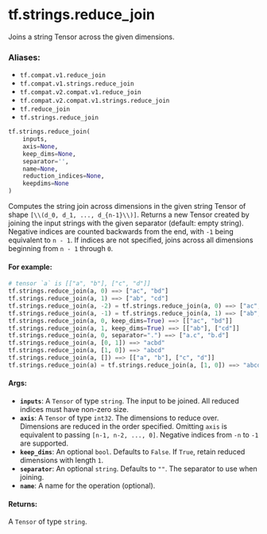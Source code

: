 <div itemscope itemtype="http://developers.google.com/ReferenceObject">
<meta itemprop="name" content="tf.strings.reduce_join" />
<meta itemprop="path" content="Stable" />
</div>

# tf.strings.reduce_join

Joins a string Tensor across the given dimensions.

### Aliases:

* `tf.compat.v1.reduce_join`
* `tf.compat.v1.strings.reduce_join`
* `tf.compat.v2.compat.v1.reduce_join`
* `tf.compat.v2.compat.v1.strings.reduce_join`
* `tf.reduce_join`
* `tf.strings.reduce_join`

``` python
tf.strings.reduce_join(
    inputs,
    axis=None,
    keep_dims=None,
    separator='',
    name=None,
    reduction_indices=None,
    keepdims=None
)
```

<!-- Placeholder for "Used in" -->

Computes the string join across dimensions in the given string Tensor of shape
`[\\(d_0, d_1, ..., d_{n-1}\\)]`.  Returns a new Tensor created by joining the input
strings with the given separator (default: empty string).  Negative indices are
counted backwards from the end, with `-1` being equivalent to `n - 1`.  If
indices are not specified, joins across all dimensions beginning from `n - 1`
through `0`.

#### For example:



```python
# tensor `a` is [["a", "b"], ["c", "d"]]
tf.strings.reduce_join(a, 0) ==> ["ac", "bd"]
tf.strings.reduce_join(a, 1) ==> ["ab", "cd"]
tf.strings.reduce_join(a, -2) = tf.strings.reduce_join(a, 0) ==> ["ac", "bd"]
tf.strings.reduce_join(a, -1) = tf.strings.reduce_join(a, 1) ==> ["ab", "cd"]
tf.strings.reduce_join(a, 0, keep_dims=True) ==> [["ac", "bd"]]
tf.strings.reduce_join(a, 1, keep_dims=True) ==> [["ab"], ["cd"]]
tf.strings.reduce_join(a, 0, separator=".") ==> ["a.c", "b.d"]
tf.strings.reduce_join(a, [0, 1]) ==> "acbd"
tf.strings.reduce_join(a, [1, 0]) ==> "abcd"
tf.strings.reduce_join(a, []) ==> [["a", "b"], ["c", "d"]]
tf.strings.reduce_join(a) = tf.strings.reduce_join(a, [1, 0]) ==> "abcd"
```

#### Args:


* <b>`inputs`</b>: A `Tensor` of type `string`.
  The input to be joined.  All reduced indices must have non-zero size.
* <b>`axis`</b>: A `Tensor` of type `int32`.
  The dimensions to reduce over.  Dimensions are reduced in the
  order specified.  Omitting `axis` is equivalent to passing
  `[n-1, n-2, ..., 0]`.  Negative indices from `-n` to `-1` are supported.
* <b>`keep_dims`</b>: An optional `bool`. Defaults to `False`.
  If `True`, retain reduced dimensions with length `1`.
* <b>`separator`</b>: An optional `string`. Defaults to `""`.
  The separator to use when joining.
* <b>`name`</b>: A name for the operation (optional).


#### Returns:

A `Tensor` of type `string`.
